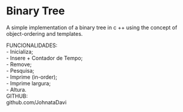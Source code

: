 # Binary Tree
A simple implementation of a binary tree in c ++ using the concept of object-ordering and templates.<br/>
<p>
   FUNCIONALIDADES: <br/>
   - Inicializa;   <br/>                             
   - Insere + Contador de Tempo;        <br/>      
   - Remove;    <br/>                                
   - Pesquisa; <br/>                               
   - Imprime (in-order);   <br/>                     
   - Imprime largura;     <br/>                      
   - Altura.  <br/>                                
   GITHUB:<br/>
    github.com/JohnataDavi <br/>

</p>
